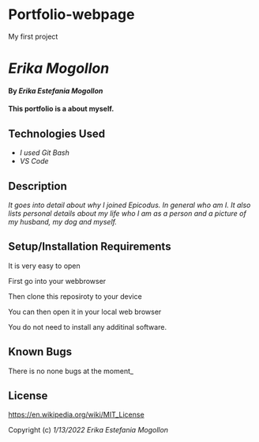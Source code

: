 # Portfolio-webpage
My first project
# _Erika Mogollon_

#### By _**Erika Estefania Mogollon**_

#### This portfolio is a about myself.
## Technologies Used

* _I used Git Bash_
* _VS Code_

## Description

_It goes into detail about why I joined Epicodus. In general who am I. It also lists personal details about my life who I am as a person and a picture of my husband, my dog and myself._

## Setup/Installation Requirements

It is very easy to open

First go into your webbrowser

Then clone this reposiroty to your device

You can then open it in your local web browser

You do not need to install any additinal software.

## Known Bugs

There is no none bugs at the moment_

## License

https://en.wikipedia.org/wiki/MIT_License

Copyright (c) _1/13/2022_ _Erika Estefania Mogollon_
